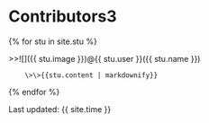 
# Contributors3

{% for stu in site.stu %}

 \>\>![]({{ stu.image }})@{{ stu.user }}({{ stu.name }})
 
        \>\>{{stu.content | markdownify}}
 
{% endfor %}

Last updated: {{ site.time }}
